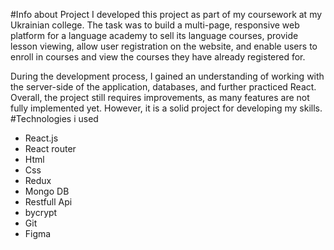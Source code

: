 #Info about Project
I developed this project as part of my coursework at my Ukrainian college. The task was to build a multi-page, responsive web platform for a language academy to sell its language courses, provide lesson viewing, allow user registration on the website, and enable users to enroll in courses and view the courses they have already registered for.

During the development process, I gained an understanding of working with the server-side of the application, databases, and further practiced React. Overall, the project still requires improvements, as many features are not fully implemented yet. However, it is a solid project for developing my skills.
#Technologies i used
- React.js
- React router
- Html
- Css
- Redux
- Mongo DB
- Restfull Api
- bycrypt
- Git
- Figma 
